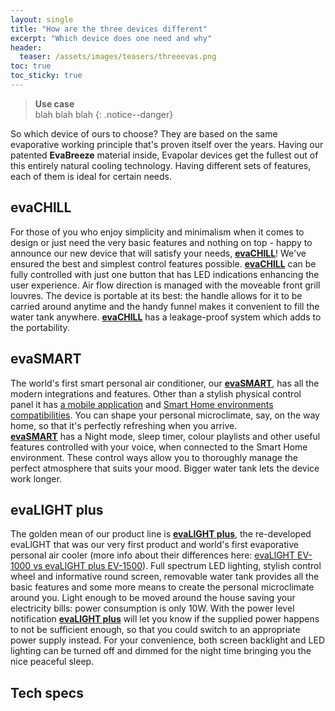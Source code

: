 ```yaml
---
layout: single
title: "How are the three devices different"
excerpt: "Which device does one need and why"
header:
  teaser: /assets/images/teasers/threeevas.png
toc: true
toc_sticky: true
---
```


<!--
sidebar:
  - title: "Use case"
    text: "New customers and employees intro guide"
-->

>**Use case**<br>
>blah blah blah
{: .notice--danger}


So which device of ours to choose? They are based on the same evaporative working principle that's proven itself over the years. Having our patented **EvaBreeze** material inside, Evapolar devices get the fullest out of this entirely natural cooling technology. Having different sets of features, each of them is ideal for certain needs.


## evaCHlLL

For those of you who enjoy simplicity and minimalism when it comes to design or just need the very 
basic features and nothing on top - happy to announce our new device that will satisfy your needs, 
<a href="">**evaCHlLL**</a>! We've ensured the best and simplest control features possible. <a href="">**evaCHlLL**</a> can be fully 
controlled with just one button that has LED indications enhancing the user experience. Air flow 
direction is managed with the moveable front grill louvres. The device is portable at its best: the 
handle allows for it to be carried around anytime and the handy funnel makes it convenient to fill 
the water tank anywhere. <a href="">**evaCHlLL**</a> has a leakage-proof system which adds to the portability.


## evaSMART

The world's first smart personal air conditioner, our <a href="">**evaSMART**</a>, has all the modern integrations and features. Other than a stylish physical control panel it has <a href="">a mobile application</a> and <a href="">Smart Home environments compatibilities</a>. You can shape your personal microclimate, say, on the way home, so that it's perfectly refreshing when you arrive.<br>
<a href="">**evaSMART**</a> has a Night mode, sleep timer, colour playlists and other useful features controlled with your voice, when connected to the Smart Home environment. These control ways allow you to thoroughly manage the perfect atmosphere that suits your mood. Bigger water tank lets the device 
work longer.


## evaLlGHT plus

The golden mean of our product line is <a href="">**evaLlGHT plus**</a>, the re-developed evaLlGHT that was our very first product and world's first evaporative personal air cooler (more info about their differences here: <a href="">evaLlGHT EV-1000 vs evaLlGHT plus EV-1500</a>). Full spectrum LED lighting, stylish control wheel and informative round screen, removable water tank provides all the basic features and some more means to create the personal microclimate around you. Light enough to be moved around the house saving your electricity bills: power consumption is only 10W. With the power level notification <a href="">**evaLlGHT plus**</a> will let you know if the supplied power happens to not be sufficient enough, so that you could switch to an appropriate power supply instead. For your convenience, both screen backlight and LED lighting can be turned off and dimmed for the night time bringing you the nice 
peaceful sleep.


## Tech specs